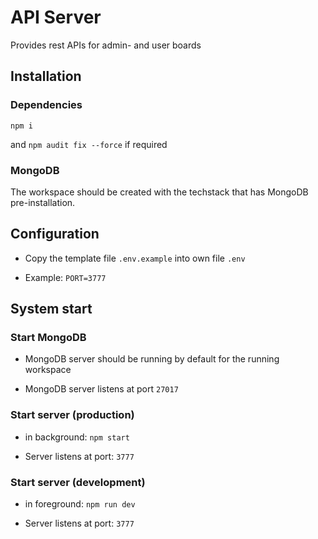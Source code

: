# API Server

Provides rest APIs for admin- and user boards

## Installation 

### Dependencies

`npm i`

and `npm audit fix --force` if required

### MongoDB

The workspace should be created with the techstack that has MongoDB pre-installation.

## Configuration

  - Copy the template file `.env.example` into own file `.env`

  - Example: `PORT=3777`

## System start

### Start MongoDB

  - MongoDB server should be running by default for the running workspace

  - MongoDB server listens at port `27017`

### Start server (production)

  - in background:  `npm start`

  - Server listens at port: `3777`

### Start server (development)

  - in foreground:  `npm run dev`

  - Server listens at port: `3777`

